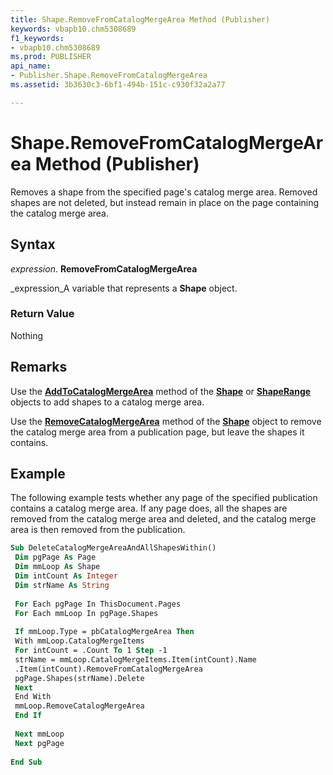 ```yaml
---
title: Shape.RemoveFromCatalogMergeArea Method (Publisher)
keywords: vbapb10.chm5308689
f1_keywords:
- vbapb10.chm5308689
ms.prod: PUBLISHER
api_name:
- Publisher.Shape.RemoveFromCatalogMergeArea
ms.assetid: 3b3630c3-6bf1-494b-151c-c930f32a2a77

---
```



# Shape.RemoveFromCatalogMergeArea Method (Publisher)

Removes a shape from the specified page's catalog merge area. Removed shapes are not deleted, but instead remain in place on the page containing the catalog merge area.


## Syntax

 _expression_. **RemoveFromCatalogMergeArea**

 _expression_A variable that represents a  **Shape** object.


### Return Value

Nothing


## Remarks

Use the  **[AddToCatalogMergeArea](shape.addtocatalogmergearea-method-publisher.md)** method of the **[Shape](shape-object-publisher.md)** or **[ShapeRange](shaperange-object-publisher.md)** objects to add shapes to a catalog merge area.

Use the  **[RemoveCatalogMergeArea](shape.removecatalogmergearea-method-publisher.md)** method of the **[Shape](shape-object-publisher.md)** object to remove the catalog merge area from a publication page, but leave the shapes it contains.


## Example

The following example tests whether any page of the specified publication contains a catalog merge area. If any page does, all the shapes are removed from the catalog merge area and deleted, and the catalog merge area is then removed from the publication.


```vb
Sub DeleteCatalogMergeAreaAndAllShapesWithin() 
 Dim pgPage As Page 
 Dim mmLoop As Shape 
 Dim intCount As Integer 
 Dim strName As String 
 
 For Each pgPage In ThisDocument.Pages 
 For Each mmLoop In pgPage.Shapes 
 
 If mmLoop.Type = pbCatalogMergeArea Then 
 With mmLoop.CatalogMergeItems 
 For intCount = .Count To 1 Step -1 
 strName = mmLoop.CatalogMergeItems.Item(intCount).Name 
 .Item(intCount).RemoveFromCatalogMergeArea 
 pgPage.Shapes(strName).Delete 
 Next 
 End With 
 mmLoop.RemoveCatalogMergeArea 
 End If 
 
 Next mmLoop 
 Next pgPage 
 
End Sub
```


